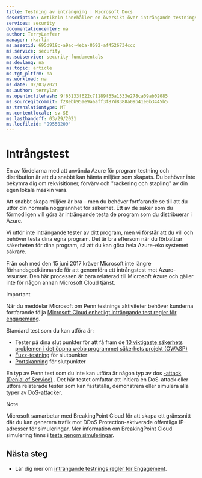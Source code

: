 ```yaml
---
title: Testning av inträngning | Microsoft Docs
description: Artikeln innehåller en översikt över inträngande testnings processen och hur du utför ett Pen-test mot din app som körs i Azure-infrastrukturen.
services: security
documentationcenter: na
author: TerryLanfear
manager: rkarlin
ms.assetid: 695d918c-a9ac-4eba-8692-af4526734ccc
ms.service: security
ms.subservice: security-fundamentals
ms.devlang: na
ms.topic: article
ms.tgt_pltfrm: na
ms.workload: na
ms.date: 02/03/2021
ms.author: terrylan
ms.openlocfilehash: 9f65133f622c71189f35a1533e278ca09ab02085
ms.sourcegitcommit: f28ebb95ae9aaaff3f87d8388a09b41e0b3445b5
ms.translationtype: MT
ms.contentlocale: sv-SE
ms.lasthandoff: 03/29/2021
ms.locfileid: "99550209"
---
```

# <a name="penetration-testing"></a>Intrångstest

En av fördelarna med att använda Azure för program testning och distribution är att du snabbt kan hämta miljöer som skapats. Du behöver inte bekymra dig om rekvisitioner, förvärv och "rackering och stapling" av din egen lokala maskin vara.

Att snabbt skapa miljöer är bra – men du behöver fortfarande se till att du utför din normala noggrannhet för säkerhet. Ett av de saker som du förmodligen vill göra är inträngande testa de program som du distribuerar i Azure.

Vi utför inte inträngande tester av ditt program, men vi förstår att du vill och behöver testa dina egna program. Det är bra eftersom när du förbättrar säkerheten för dina program, så att du kan göra hela Azure-eko systemet säkrare.

Från och med den 15 juni 2017 kräver Microsoft inte längre förhandsgodkännande för att genomföra ett intrångstest mot Azure-resurser. Den här processen är bara relaterad till Microsoft Azure och gäller inte för någon annan Microsoft Cloud tjänst.

>[!IMPORTANT]
>När du meddelar Microsoft om Penn testnings aktiviteter behöver kunderna fortfarande följa [Microsoft Cloud enhetligt inträngande test regler för engagemang](https://technet.microsoft.com/mt784683).

Standard test som du kan utföra är:

* Tester på dina slut punkter för att få fram de [10 viktigaste säkerhets problemen i det öppna webb programmet säkerhets projekt (OWASP)](https://www.owasp.org/index.php/Category:OWASP_Top_Ten_Project)
* [Fuzz-testning](https://cloudblogs.microsoft.com/microsoftsecure/2007/09/20/fuzz-testing-at-microsoft-and-the-triage-process/) för slutpunkter
* [Portskanning](https://en.wikipedia.org/wiki/Port_scanner) för slutpunkter

En typ av Penn test som du inte kan utföra är någon typ av dos [-attack (Denial of Service)](https://en.wikipedia.org/wiki/Denial-of-service_attack) . Det här testet omfattar att initiera en DoS-attack eller utföra relaterade tester som kan fastställa, demonstrera eller simulera alla typer av DoS-attacker.

>[!Note]
>Microsoft samarbetar med BreakingPoint Cloud för att skapa ett gränssnitt där du kan generera trafik mot DDoS Protection-aktiverade offentliga IP-adresser för simuleringar. Mer information om BreakingPoint Cloud simulering finns i [testa genom simuleringar](../../ddos-protection/test-through-simulations.md).

## <a name="next-steps"></a>Nästa steg

* Lär dig mer om [inträngande testnings regler för Engagement](https://www.microsoft.com/msrc/pentest-rules-of-engagement?rtc=2).
